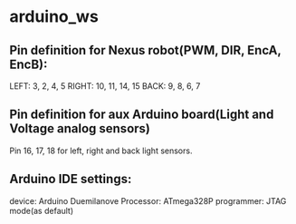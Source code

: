 # arduino_ws

## Pin definition for Nexus robot(PWM, DIR, EncA, EncB):
LEFT: 3, 2, 4, 5
RIGHT: 10, 11, 14, 15
BACK: 9, 8, 6, 7

## Pin definition for aux Arduino board(Light and Voltage analog sensors)
Pin 16, 17, 18 for left, right and back light sensors.

## Arduino IDE settings:
device: Arduino Duemilanove
Processor: ATmega328P
programmer: JTAG mode(as default)

